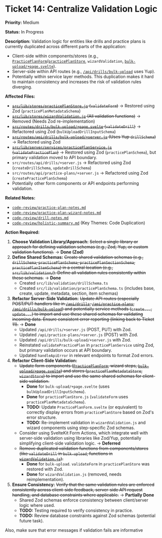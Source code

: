 # Ticket 14: Centralize Validation Logic

**Priority:** Medium

**Status:** In Progress

**Description:** Validation logic for entities like drills and practice plans is currently duplicated across different parts of the application:
*   Client-side within components/stores (e.g., [`PracticePlanForm`](src/routes/practice-plans/PracticePlanForm.svelte)/[`practicePlanStore`](src/lib/stores/practicePlanStore.js), `wizardValidation`, [`bulk-upload/+page.svelte`](src/routes/drills/bulk-upload/+page.svelte)).
*   Server-side within API routes (e.g., [`/api/drills/bulk-upload`](src/routes/api/drills/bulk-upload/+server.js) uses Yup).
*   Potentially within service layer methods.
This duplication makes it hard to maintain consistency and increases the risk of validation rules diverging.

**Affected Files:**

*   ~~[`src/lib/stores/practicePlanStore.js`](src/lib/stores/practicePlanStore.js) (`validateForm`)~~ -> Restored using Zod (`practicePlanMetadataSchema`)
*   ~~[`src/lib/stores/wizardValidation.js`](src/lib/stores/wizardValidation.js) (All validation functions)~~ -> Removed (Needs Zod re-implementation)
*   ~~[`src/routes/drills/bulk-upload/+page.svelte`](src/routes/drills/bulk-upload/+page.svelte) (`validateDrill`)~~ -> Refactored using Zod (`bulkUploadDrillInputSchema`)
*   ~~[`src/routes/api/drills/bulk-upload/+server.js`](src/routes/api/drills/bulk-upload/+server.js) (Uses Yup `drillSchema`)~~ -> Refactored using Zod
*   ~~[`src/lib/server/services/practicePlanService.js`](src/lib/server/services/practicePlanService.js) (`validatePracticePlan`)~~ -> Restored using Zod (`practicePlanSchema`), but primary validation moved to API boundary.
*   `src/routes/api/drills/+server.js` -> Refactored using Zod (`createDrillSchema`, `updateDrillSchema`)
*   `src/routes/api/practice-plans/+server.js` -> Refactored using Zod (`createPracticePlanSchema`)
*   Potentially other form components or API endpoints performing validation.

**Related Notes:**

*   [`code-review/practice-plan-notes.md`](code-review/practice-plan-notes.md)
*   [`code-review/practice-plan-wizard-notes.md`](code-review/practice-plan-wizard-notes.md)
*   [`code-review/drill-notes.md`](code-review/drill-notes.md)
*   [`code-review/holistic-summary.md`](code-review/holistic-summary.md) (Key Themes: Code Duplication)

**Action Required:**

1.  **Choose Validation Library/Approach:** ~~Select a single library or approach for defining validation schemas (e.g., Zod, Yup, or custom validation functions).~~ -> **Done (Zod)**
2.  **Define Shared Schemas:** ~~Create shared validation schemas (e.g., `drillSchema`, `practicePlanSchema`, `practicePlanSectionSchema`, `practicePlanItemSchema`) in a central location (e.g., `src/lib/validation/`). Define all validation rules consistently within these schemas.~~ -> **Done**
    *   Created `src/lib/validation/drillSchema.ts`
    *   Created `src/lib/validation/practicePlanSchema.ts` (includes base, create, update, metadata, section, item schemas)
3.  **Refactor Server-Side Validation:** ~~Update API routes (especially POST/PUT handlers like in [`/api/drills`](src/routes/api/drills/+server.js), [`/api/practice-plans`](src/routes/api/practice-plans/+server.js), [`/api/drills/bulk-upload`](src/routes/api/drills/bulk-upload/+server.js)) and potentially service methods (`create...`, `update...`) to import and use these shared schemas for validating incoming data. Ensure consistent error reporting (linking back to Ticket 11).~~ -> **Done**
    *   Updated `/api/drills/+server.js` (POST, PUT) with Zod.
    *   Updated `/api/practice-plans/+server.js` (POST) with Zod.
    *   Updated `/api/drills/bulk-upload/+server.js` with Zod.
    *   Reinstated `validatePracticePlan` in `practicePlanService` using Zod, but primary validation occurs at API boundary.
    *   Updated `handleApiError` in relevant endpoints to format Zod errors.
4.  **Refactor Client-Side Validation:**
    *   ~~Update form components ([`PracticePlanForm`](src/routes/practice-plans/PracticePlanForm.svelte), wizard steps, [`bulk-upload/+page.svelte`](src/routes/drills/bulk-upload/+page.svelte)) and stores (`practicePlanMetadataStore`, `wizardStore`) to import and use the same shared schemas for client-side validation.~~
        *   **Done** for `bulk-upload/+page.svelte` (uses `bulkUploadDrillInputSchema`).
        *   **Done** for `practicePlanStore.js` (`validateForm` uses `practicePlanMetadataSchema`).
        *   **TODO:** Update `PracticePlanForm.svelte` (or equivalent) to correctly display errors from `practicePlanStore` based on Zod's error structure.
        *   **TODO:** Re-implement validation in `wizardValidation.js` and wizard components using step-specific Zod schemas.
    *   Consider using SvelteKit Form Actions, which integrate well with server-side validation using libraries like Zod/Yup, potentially simplifying client-side validation logic. -> **Deferred**
    *   ~~Remove duplicated validation functions from components/stores (like `validateDrill` in `bulk-upload`, functions in [`wizardValidation.js`](src/lib/stores/wizardValidation.js)).~~
        *   **Done** for `bulk-upload`. `validateForm` in `practicePlanStore` was restored with Zod.
        *   **Done** for `wizardValidation.js` (removed, needs reimplementation).
5.  **Ensure Consistency:** ~~Verify that the same validation rules are enforced consistently across client-side feedback, server-side API request handling, and database constraints where applicable.~~ -> **Partially Done**
    *   Shared Zod schemas enforce consistency between client/server logic where used.
    *   **TODO:** Testing required to verify consistency in practice.
    *   **TODO:** Review database constraints against Zod schemas (potential future task). 
  



Also, make sure that error messages if validation fails are informative
